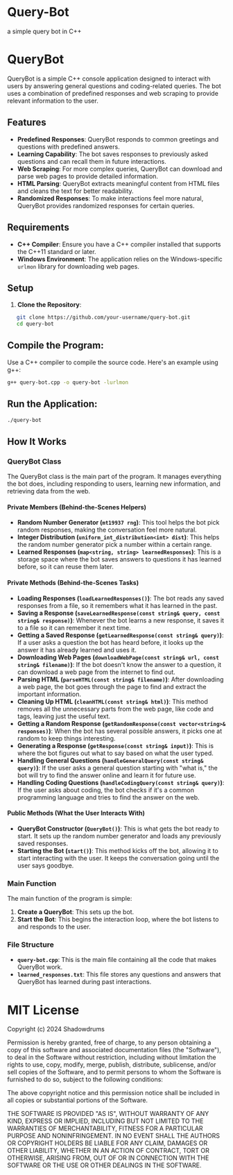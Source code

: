 # Query-Bot
a simple query bot in C++ 

# QueryBot

QueryBot is a simple C++ console application designed to interact with users by answering general questions and coding-related queries. The bot uses a combination of predefined responses and web scraping to provide relevant information to the user.

## Features

- **Predefined Responses**: QueryBot responds to common greetings and questions with predefined answers.
- **Learning Capability**: The bot saves responses to previously asked questions and can recall them in future interactions.
- **Web Scraping**: For more complex queries, QueryBot can download and parse web pages to provide detailed information.
- **HTML Parsing**: QueryBot extracts meaningful content from HTML files and cleans the text for better readability.
- **Randomized Responses**: To make interactions feel more natural, QueryBot provides randomized responses for certain queries.

## Requirements

- **C++ Compiler**: Ensure you have a C++ compiler installed that supports the C++11 standard or later.
- **Windows Environment**: The application relies on the Windows-specific `urlmon` library for downloading web pages.

## Setup

1. **Clone the Repository**:
   
```bash
   git clone https://github.com/your-username/query-bot.git
   cd query-bot
```

## Compile the Program:
Use a C++ compiler to compile the source code. Here's an example using g++:
```bash
g++ query-bot.cpp -o query-bot -lurlmon
```
## Run the Application:

```bash
./query-bot
```

## How It Works

### QueryBot Class

The QueryBot class is the main part of the program. It manages everything the bot does, including responding to users, learning new information, and retrieving data from the web.

#### Private Members (Behind-the-Scenes Helpers)

- **Random Number Generator (`mt19937 rng`)**: This tool helps the bot pick random responses, making the conversation feel more natural.
- **Integer Distribution (`uniform_int_distribution<int> dist`)**: This helps the random number generator pick a number within a certain range.
- **Learned Responses (`map<string, string> learnedResponses`)**: This is a storage space where the bot saves answers to questions it has learned before, so it can reuse them later.

#### Private Methods (Behind-the-Scenes Tasks)

- **Loading Responses (`loadLearnedResponses()`)**: The bot reads any saved responses from a file, so it remembers what it has learned in the past.
- **Saving a Response (`saveLearnedResponse(const string& query, const string& response)`)**: Whenever the bot learns a new response, it saves it to a file so it can remember it next time.
- **Getting a Saved Response (`getLearnedResponse(const string& query)`)**: If a user asks a question the bot has heard before, it looks up the answer it has already learned and uses it.
- **Downloading Web Pages (`downloadWebPage(const string& url, const string& filename)`)**: If the bot doesn't know the answer to a question, it can download a web page from the internet to find out.
- **Parsing HTML (`parseHTML(const string& filename)`)**: After downloading a web page, the bot goes through the page to find and extract the important information.
- **Cleaning Up HTML (`cleanHTML(const string& html)`)**: This method removes all the unnecessary parts from the web page, like code and tags, leaving just the useful text.
- **Getting a Random Response (`getRandomResponse(const vector<string>& responses)`)**: When the bot has several possible answers, it picks one at random to keep things interesting.
- **Generating a Response (`getResponse(const string& input)`)**: This is where the bot figures out what to say based on what the user typed.
- **Handling General Questions (`handleGeneralQuery(const string& query)`)**: If the user asks a general question starting with "what is," the bot will try to find the answer online and learn it for future use.
- **Handling Coding Questions (`handleCodingQuery(const string& query)`)**: If the user asks about coding, the bot checks if it's a common programming language and tries to find the answer on the web.

#### Public Methods (What the User Interacts With)

- **QueryBot Constructor (`QueryBot()`)**: This is what gets the bot ready to start. It sets up the random number generator and loads any previously saved responses.
- **Starting the Bot (`start()`)**: This method kicks off the bot, allowing it to start interacting with the user. It keeps the conversation going until the user says goodbye.

### Main Function

The main function of the program is simple:

1. **Create a QueryBot**: This sets up the bot.
2. **Start the Bot**: This begins the interaction loop, where the bot listens to and responds to the user.

### File Structure

- **`query-bot.cpp`**: This is the main file containing all the code that makes QueryBot work.
- **`learned_responses.txt`**: This file stores any questions and answers that QueryBot has learned during past interactions.

# MIT License

Copyright (c) 2024 Shadowdrums

Permission is hereby granted, free of charge, to any person obtaining a copy
of this software and associated documentation files (the "Software"), to deal
in the Software without restriction, including without limitation the rights
to use, copy, modify, merge, publish, distribute, sublicense, and/or sell
copies of the Software, and to permit persons to whom the Software is
furnished to do so, subject to the following conditions:

The above copyright notice and this permission notice shall be included in all
copies or substantial portions of the Software.

THE SOFTWARE IS PROVIDED "AS IS", WITHOUT WARRANTY OF ANY KIND, EXPRESS OR
IMPLIED, INCLUDING BUT NOT LIMITED TO THE WARRANTIES OF MERCHANTABILITY,
FITNESS FOR A PARTICULAR PURPOSE AND NONINFRINGEMENT. IN NO EVENT SHALL THE
AUTHORS OR COPYRIGHT HOLDERS BE LIABLE FOR ANY CLAIM, DAMAGES OR OTHER
LIABILITY, WHETHER IN AN ACTION OF CONTRACT, TORT OR OTHERWISE, ARISING FROM,
OUT OF OR IN CONNECTION WITH THE SOFTWARE OR THE USE OR OTHER DEALINGS IN THE
SOFTWARE.


